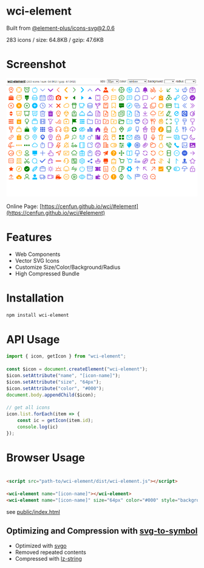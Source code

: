 # wci-element
Built from [@element-plus/icons-svg@2.0.6](https://github.com/element-plus/element-plus-icons)  

283 icons / size: 64.8KB / gzip: 47.6KB  



# Screenshot
![screenshot](public/screenshot.png)

Online Page: [https://cenfun.github.io/wci/#element](https://cenfun.github.io/wci/#element)

# Features
* Web Components
* Vector SVG Icons 
* Customize Size/Color/Background/Radius
* High Compressed Bundle
# Installation
```sh
npm install wci-element
```
# API Usage
```js
import { icon, getIcon } from "wci-element";

const $icon = document.createElement("wci-element");
$icon.setAttribute("name", "[icon-name]");
$icon.setAttribute("size", "64px");
$icon.setAttribute("color", "#000");
document.body.appendChild($icon);

// get all icons
icon.list.forEach(item => {
    const ic = getIcon(item.id);
    console.log(ic)
});
```
# Browser Usage
```html

<script src="path-to/wci-element/dist/wci-element.js"></script>

<wci-element name="[icon-name]"></wci-element>
<wci-element name="[icon-name]" size="64px" color="#000" style="background:#f5f5f5;"></wci-element>
```
see [public/index.html](public/index.html)

## Optimizing and Compression with [svg-to-symbol](https://github.com/cenfun/svg-to-symbol)
* Optimized with [svgo](https://github.com/svg/svgo)
* Removed repeated contents
* Compressed with [lz-string](https://github.com/pieroxy/lz-string)